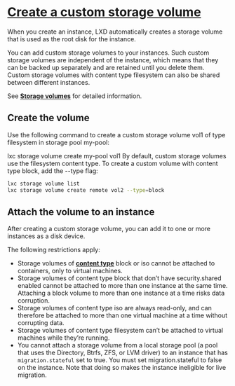 # **[Create a custom storage volume](https://documentation.ubuntu.com/lxd/latest/howto/storage_volumes/#create-a-custom-storage-volume)**

When you create an instance, LXD automatically creates a storage volume that is used as the root disk for the instance.

You can add custom storage volumes to your instances. Such custom storage volumes are independent of the instance, which means that they can be backed up separately and are retained until you delete them. Custom storage volumes with content type filesystem can also be shared between different instances.

See **[Storage volumes](https://documentation.ubuntu.com/lxd/latest/explanation/storage/#storage-volumes)** for detailed information.

## Create the volume

Use the following command to create a custom storage volume vol1 of type filesystem in storage pool my-pool:

lxc storage volume create my-pool vol1
By default, custom storage volumes use the filesystem content type. To create a custom volume with content type block, add the --type flag:

```bash
lxc storage volume list
lxc storage volume create remote vol2 --type=block
```

## Attach the volume to an instance

After creating a custom storage volume, you can add it to one or more instances as a disk device.

The following restrictions apply:

- Storage volumes of **[content type](https://documentation.ubuntu.com/lxd/latest/explanation/storage/#storage-content-types)** block or iso cannot be attached to containers, only to virtual machines.
- Storage volumes of content type block that don’t have security.shared enabled cannot be attached to more than one instance at the same time. Attaching a block volume to more than one instance at a time risks data corruption.
- Storage volumes of content type iso are always read-only, and can therefore be attached to more than one virtual machine at a time without corrupting data.
- Storage volumes of content type filesystem can’t be attached to virtual machines while they’re running.
- You cannot attach a storage volume from a local storage pool (a pool that uses the Directory, Btrfs, ZFS, or LVM driver) to an instance that has `migration.stateful` set to true. You must set migration.stateful to false on the instance. Note that doing so makes the instance ineligible for live migration.
